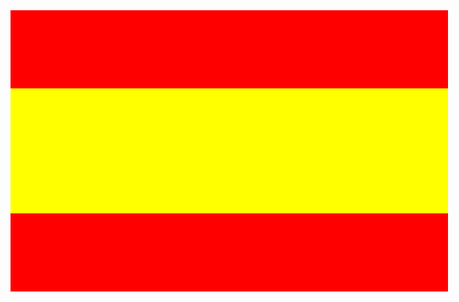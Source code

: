 <!DOCTYPE html>
<html>
<head>
	<title>Banderas</title>
</head>
<body>
	<div style="height: 125px; width: 700px; background-color: red;"></div>
	<div style="height:200px; width: 700px; background-color: yellow" ></div>
	<div style="height: 125px; width: 700px; background-color: red;"></div>
</body>
</html>